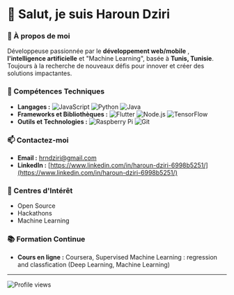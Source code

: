 # 👋 Salut, je suis Haroun Dziri

### 🚀 À propos de moi
Développeuse passionnée par le **développement web/mobile** , **l'intelligence artificielle** et "Machine Learning", basée à **Tunis, Tunisie**. Toujours à la recherche de nouveaux défis pour innover et créer des solutions impactantes.

### 🔧 Compétences Techniques
- **Langages :** ![JavaScript](https://img.shields.io/badge/-JavaScript-black?style=flat-square&logo=javascript) ![Python](https://img.shields.io/badge/-Python-black?style=flat-square&logo=python) ![Java](https://img.shields.io/badge/-Java-black?style=flat-square&logo=java)
- **Frameworks et Bibliothèques :** ![Flutter](https://img.shields.io/badge/-Flutter-black?style=flat-square&logo=flutter) ![Node.js](https://img.shields.io/badge/-Node.js-black?style=flat-square&logo=node.js) ![TensorFlow](https://img.shields.io/badge/-TensorFlow-black?style=flat-square&logo=tensorflow)
- **Outils et Technologies :** ![Raspberry Pi](https://img.shields.io/badge/-Raspberry%20Pi-black?style=flat-square&logo=raspberry-pi) ![Git](https://img.shields.io/badge/-Git-black?style=flat-square&logo=git)

### 📫 Contactez-moi
- **Email :** [hrndziri@gmail.com](mailto:hrndziei@gmail.com)
- **LinkedIn :** [https://www.linkedin.com/in/haroun-dziri-6998b5251/](https://www.linkedin.com/in/haroun-dziri-6998b5251/)

### 🎯 Centres d'Intérêt
- Open Source
- Hackathons
- Machine Learning

### 📚 Formation Continue
- **Cours en ligne :** Coursera, Supervised Machine Learning : regression and classfication (Deep Learning, Machine Learning)

---

![Profile views](https://komarev.com/ghpvc/?username=HarounDziri&color=blue)


<!---
haroun2001/haroun2001 is a ✨ special ✨ repository because its `README.md` (this file) appears on your GitHub profile.
You can click the Preview link to take a look at your changes.
--->
